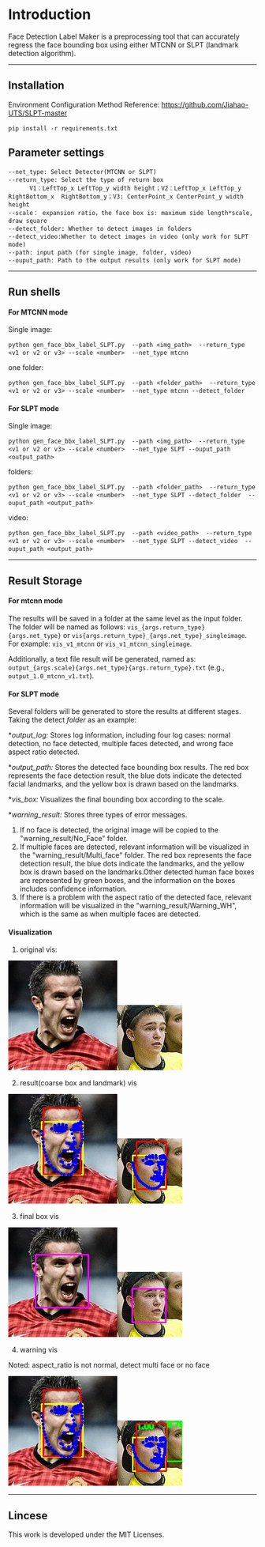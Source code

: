 # Introduction
Face Detection Label Maker is a preprocessing tool that can accurately regress the face bounding box using either MTCNN or SLPT (landmark detection algorithm).

---

## Installation
Environment Configuration Method Reference: https://github.com/Jiahao-UTS/SLPT-master

```
pip install -r requirements.txt
```



## Parameter settings

    --net_type: Select Detector(MTCNN or SLPT)
    --return_type: Select the type of return box
          V1：LeftTop_x LeftTop_y width height；V2：LeftTop_x LeftTop_y  RightBottom_x  RightBottom_y；V3: CenterPoint_x CenterPoint_y width height
    --scale： expansion ratio，the face box is: maximum side length*scale, draw square
    --detect_folder: Whether to detect images in folders
    --detect_video:Whether to detect images in video (only work for SLPT mode)
    --path: input path (for single image, folder, video)
    --ouput_path: Path to the output results (only work for SLPT mode)

----

## Run shells

#### For MTCNN mode

Single image:
```
python gen_face_bbx_label_SLPT.py  --path <img_path>  --return_type <v1 or v2 or v3> --scale <number>  --net_type mtcnn
```
one folder:
```
python gen_face_bbx_label_SLPT.py  --path <folder_path>  --return_type <v1 or v2 or v3> --scale <number>  --net_type mtcnn --detect_folder
```
#### For SLPT mode


Single image:
```
python gen_face_bbx_label_SLPT.py  --path <img_path>  --return_type <v1 or v2 or v3> --scale <number>  --net_type SLPT --ouput_path <output_path>
```
folders:
```
python gen_face_bbx_label_SLPT.py  --path <folder_path>  --return_type <v1 or v2 or v3> --scale <number>  --net_type SLPT --detect_folder  --ouput_path <output_path>
```
video:
```
python gen_face_bbx_label_SLPT.py  --path <video_path>  --return_type <v1 or v2 or v3> --scale <number>  --net_type SLPT --detect_video  --ouput_path <output_path>
```

---

## Result Storage

#### For mtcnn mode
The results will be saved in a folder at the same level as the input folder. The folder will be named as follows: `vis_{args.return_type}{args.net_type}` or `vis{args.return_type}_{args.net_type}_singleimage`. For example: `vis_v1_mtcnn` or `vis_v1_mtcnn_singleimage`.

Additionally, a text file result will be generated, named as: `output_{args.scale}{args.net_type}{args.return_type}.txt` (e.g., `output_1.0_mtcnn_v1.txt`).

#### For SLPT mode
Several folders will be generated to store the results at different stages. Taking the detect _folder_ as an example:

**output_log:* Stores log information, including four log cases: normal detection, no face detected, multiple faces detected, and wrong face aspect ratio detected.

**output_path:* Stores the detected face bounding box results. The red box represents the face detection result, the blue dots indicate the detected facial landmarks, and the yellow box is drawn based on the landmarks.

**vis_box:* Visualizes the final bounding box according to the scale.

**warning_result:*  Stores three types of error messages.
1. If no face is detected, the original image will be copied to the "warning_result/No_Face" folder. 
2. If multiple faces are detected, relevant information will be visualized in the "warning_result/Multi_face" folder. The red box represents the face detection result, the blue dots indicate the landmarks, and the yellow box is drawn based on the landmarks.Other detected human face boxes are represented by green boxes, and the information on the boxes includes confidence information. 
3. If there is a problem with the aspect ratio of the detected face, relevant information will be visualized in the "warning_result/Warning_WH", which is the same as when multiple faces are detected.

#### Visualization

1. original vis:

![img](example/navie_data/image_091.jpg)![img](example/navie_data/image_100_05.jpg)

2. result(coarse box and landmark) vis

![img](example/test_data/image_091.jpg)![img](example/test_data/image_100_05.jpg)


3. final box vis

![img](example/vis/image_091.jpg)![img](example/vis/image_100_05.jpg)

4. warning vis

Noted:  aspect_ratio is not normal, detect multi face or no face

![aspect_ratio error](example/warning_result/image_091.jpg)![multi face](example/warning_result/image_100_05.jpg)

---
## Lincese
This work is developed under the MIT Licenses.